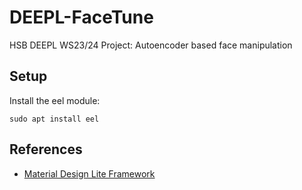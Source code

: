 # DEEPL-FaceTune
HSB DEEPL WS23/24 Project: Autoencoder based face manipulation


## Setup

Install the eel module:

    sudo apt install eel

## References

- [Material Design Lite Framework](https://getmdl.io/started/index.html)